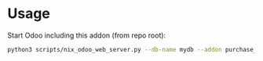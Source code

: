 # Usage

Start Odoo including this addon (from repo root):

```bash
python3 scripts/nix_odoo_web_server.py --db-name mydb --addon purchase_only_by_packaging
```
